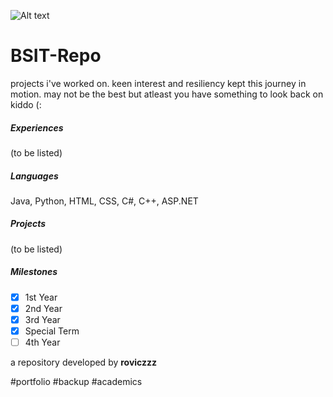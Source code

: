 ![Alt text](https://github.com/user-attachments/assets/f0502915-cb49-4d65-9831-586fe053b544)

# BSIT-Repo

projects i've worked on.
keen interest and resiliency kept this journey in motion. may not be the best but atleast you have something to look back on kiddo (:


##### Experiences

(to be listed)


##### Languages

Java, Python, HTML, CSS, C#, C++, ASP.NET


##### Projects

(to be listed)


##### Milestones

- [X] 1st Year
- [X] 2nd Year
- [X] 3rd Year
- [X] Special Term
- [ ] 4th Year

a repository developed by **roviczzz**

#portfolio #backup #academics
